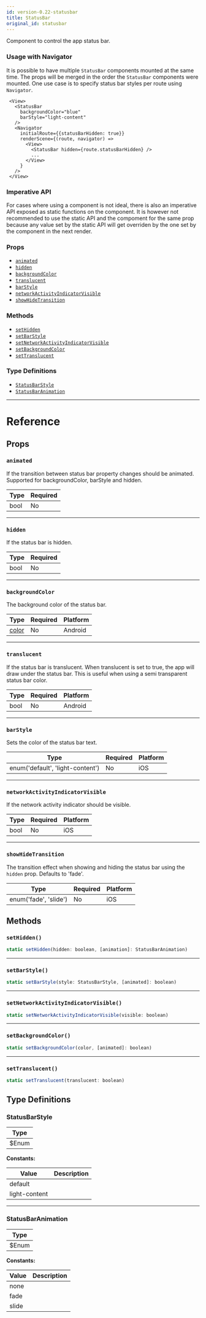 ```yaml
---
id: version-0.22-statusbar
title: StatusBar
original_id: statusbar
---
```

Component to control the app status bar.

### Usage with Navigator

It is possible to have multiple `StatusBar` components mounted at the same
time. The props will be merged in the order the `StatusBar` components were
mounted. One use case is to specify status bar styles per route using `Navigator`.

```
 <View>
   <StatusBar
     backgroundColor="blue"
     barStyle="light-content"
   />
   <Navigator
     initialRoute={{statusBarHidden: true}}
     renderScene={(route, navigator) =>
       <View>
         <StatusBar hidden={route.statusBarHidden} />
         ...
       </View>
     }
   />
 </View>
```

### Imperative API

For cases where using a component is not ideal, there is also an imperative
API exposed as static functions on the component. It is however not recommended
to use the static API and the compoment for the same prop because any value
set by the static API will get overriden by the one set by the component in
the next render.

### Props

- [`animated`](statusbar.md#animated)
- [`hidden`](statusbar.md#hidden)
- [`backgroundColor`](statusbar.md#backgroundcolor)
- [`translucent`](statusbar.md#translucent)
- [`barStyle`](statusbar.md#barstyle)
- [`networkActivityIndicatorVisible`](statusbar.md#networkactivityindicatorvisible)
- [`showHideTransition`](statusbar.md#showhidetransition)




### Methods

- [`setHidden`](statusbar.md#sethidden)
- [`setBarStyle`](statusbar.md#setbarstyle)
- [`setNetworkActivityIndicatorVisible`](statusbar.md#setnetworkactivityindicatorvisible)
- [`setBackgroundColor`](statusbar.md#setbackgroundcolor)
- [`setTranslucent`](statusbar.md#settranslucent)


### Type Definitions

- [`StatusBarStyle`](statusbar.md#statusbarstyle)
- [`StatusBarAnimation`](statusbar.md#statusbaranimation)




---

# Reference

## Props

### `animated`

If the transition between status bar property changes should be animated.
Supported for backgroundColor, barStyle and hidden.

| Type | Required |
| - | - |
| bool | No |




---

### `hidden`

If the status bar is hidden.

| Type | Required |
| - | - |
| bool | No |




---

### `backgroundColor`

The background color of the status bar.


| Type | Required | Platform |
| - | - | - |
| [color](colors.md) | No | Android  |




---

### `translucent`

If the status bar is translucent.
When translucent is set to true, the app will draw under the status bar.
This is useful when using a semi transparent status bar color.



| Type | Required | Platform |
| - | - | - |
| bool | No | Android  |




---

### `barStyle`

Sets the color of the status bar text.



| Type | Required | Platform |
| - | - | - |
| enum('default', 'light-content') | No | iOS  |




---

### `networkActivityIndicatorVisible`

If the network activity indicator should be visible.



| Type | Required | Platform |
| - | - | - |
| bool | No | iOS  |




---

### `showHideTransition`

The transition effect when showing and hiding the status bar using the `hidden`
prop. Defaults to 'fade'.



| Type | Required | Platform |
| - | - | - |
| enum('fade', 'slide') | No | iOS  |






## Methods

### `setHidden()`

```javascript
static setHidden(hidden: boolean, [animation]: StatusBarAnimation)
```



---

### `setBarStyle()`

```javascript
static setBarStyle(style: StatusBarStyle, [animated]: boolean)
```



---

### `setNetworkActivityIndicatorVisible()`

```javascript
static setNetworkActivityIndicatorVisible(visible: boolean)
```



---

### `setBackgroundColor()`

```javascript
static setBackgroundColor(color, [animated]: boolean)
```



---

### `setTranslucent()`

```javascript
static setTranslucent(translucent: boolean)
```



## Type Definitions

### StatusBarStyle

| Type |
| - |
| $Enum |


**Constants:**

| Value | Description |
| - | - |
| default |  |
| light-content |  |




---

### StatusBarAnimation

| Type |
| - |
| $Enum |


**Constants:**

| Value | Description |
| - | - |
| none |  |
| fade |  |
| slide |  |




